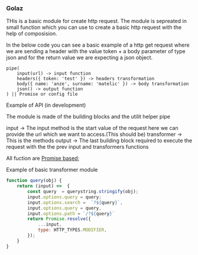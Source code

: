 ### Golaz

THis is a basic module for create http request. The module is sepreated in small function which you can use 
to create a basic http request with the help of composision.

In the below code you can see a basic example of a http get request where 
we are sending a header with the value token + a body parameter of type json
and for the return value we are expecting a json object.

    pipe(
        input(url) -> input function 
        headers({ token: 'test' }) -> headers transformation
        body({ name: 'anze', surname: 'matelic' }) -> body transformation
        json() -> output function
    ) || Promise or config file


Example of API (in development)

The module is made of the building blocks and the utilit helper pipe

input -> The input method is the start value of the request here we can provide the url which we want to access.(This should be)
transformer -> This is the methods
output -> The last building block required to execute the request with the the prev input and transformers functions


All fuction are [Promise based](https://developer.mozilla.org/en-US/docs/Web/JavaScript/Reference/Global_Objects/Promise);


Example of basic transformer module

```js
function query(obj) {
    return (input) =>  {
        const query  = querystring.stringify(obj);
        input.options.query = query;
        input.options.search =  `?${query}`,
        input.options.query = query,
        input.options.path = `/?${query}`
        return Promise.resolve({
            ...input,
            type: HTTP_TYPES.MODIFIER,
        });
    }
}
```